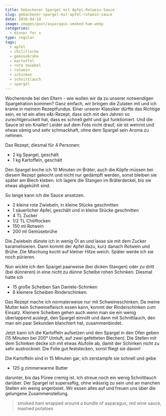```yaml
---
title: Gebackener Spargel mit Apfel-Rotwein-Sauce
slug: gebackener-spargel-mit-apfel-rotwein-sauce
date: 2010-04-18
image: images/post/asparagus-smoked-ham.webp
categories: 
  - dinner for x
type: regular
tags: 
  - apfel
  - chiliflocke
  - gemüsebrühe
  - kartoffel
  - rote zwiebel
  - rotwein
  - schinken
  - schnittlauch
  - spargel
---
```


Wochenende bei den Eltern - wie wollen wir da zu unserer notwendigen Spargelration kommen? Ganz einfach, wir bringen die Zutaten mit und ich krame in meinem Rezeptfundus. Einer unserer Klassiker dürfte das Richtige sein, es ist ein altes e&t-Rezept, dass sich mit den Jahren so zurechtgeruckelt hat, dass es schnell geht und gut funktioniert. Und die Sauce ist ein Knaller! Leider auf dem Foto nicht drauf, sie ist weinrot und etwas sämig und sehr schmackhaft, ohne dem Spargel sein Aroma zu nehmen.

Das Rezept, diesmal für 4 Personen:

* 2 kg Spargel, geschält 
* 1 kg Kartoffeln, geschält

Den Spargel koche ich 10 Minuten im Bräter, auch die Köpfe müssen bei diesem Rezept gekocht und nicht nur gedämpft werden, sonst bleiben sie später am Blech kleben. Ich lagere die Stangen im Bräterdeckel, bis sie etwas abgekühlt sind.

So lange kann ich die Sauce ansetzen.

* 2 kleine rote Zwiebeln, in kleine Stücke geschnitten 
* 1 säuerlicher Apfel, geschält und in kleine Stücke geschnitten 
* 4 TL Zucker 
* 1/2 TL Chiliflocken 
* 150 ml Rotwein 
* 200 ml Gemüsebrühe

Die Zwiebeln dünste ich in wenig Öl an und lasse sie mit dem Zucker karamelisieren. Dann kommt der Apfel dazu, kurz danach Rotwein und Brühe. Die Mischung kocht auf kleiner Hitze weich. Später werde ich sie noch pürieren.

Nun wickle ich den Spargel paarweise (bei dicken Stangen) oder zu dritt (bei dünneren) in eine nicht zu dünne Scheibe rohen Schinken. Diesmal hatte ich

* 15 große Scheiben San Daniele-Schinken 
* 8 kleinere Scheiben Rinderschinken.

Das Rezept mache ich normalerweise nur mit Schweineschinken. Da meine Mutter kein Schweinefleisch essen kann, kommt der Rinderschinken zum Einsatz. Kleinere Scheiben gehen auch wenn man sie ein wenig überlappend auslegt, den Spargel einrollt und dann mit Schnittlauch, den man ein paar Sekunden blanchiert hat, zusammenbindet.

Jetzt kann ich die Kartoffeln aufsetzen und den Spargel in den Ofen geben (15 Minuten bei 200° Umluft, auf zwei gefetteten Blechen). Die Stellen mit dem Schinken decke ich mit etwas Alufolie ab, damit der Schinken nicht zu sehr austrocknet. Die Folie gut feststecken, sonst fliegt sie davon!

Die Kartoffeln sind in 15 Minuten gar, ich zerstampfe sie schnell und gebe

* 125 g zimmerwarme Butter

darunter, bis das Püree cremig ist. Ich streue noch ein wenig Schnittlauch darüber. Der Spargel ist supersaftig, ohne wässrig zu sein und an manchen Stellen ein wenig angeröstet. Wir essen alles auf und freuen uns über die gelungene Zusammenstellung.

> smoked ham wrapped around a bundle of asparagus, red wine sauce, mashed potatoes